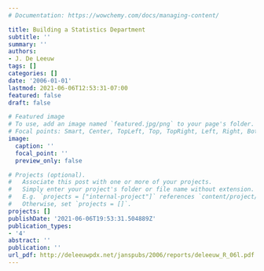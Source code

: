 ```yaml
---
# Documentation: https://wowchemy.com/docs/managing-content/

title: Building a Statistics Department
subtitle: ''
summary: ''
authors:
- J. De Leeuw
tags: []
categories: []
date: '2006-01-01'
lastmod: 2021-06-06T12:53:31-07:00
featured: false
draft: false

# Featured image
# To use, add an image named `featured.jpg/png` to your page's folder.
# Focal points: Smart, Center, TopLeft, Top, TopRight, Left, Right, BottomLeft, Bottom, BottomRight.
image:
  caption: ''
  focal_point: ''
  preview_only: false

# Projects (optional).
#   Associate this post with one or more of your projects.
#   Simply enter your project's folder or file name without extension.
#   E.g. `projects = ["internal-project"]` references `content/project/deep-learning/index.md`.
#   Otherwise, set `projects = []`.
projects: []
publishDate: '2021-06-06T19:53:31.504889Z'
publication_types:
- '4'
abstract: ''
publication: ''
url_pdf: http://deleeuwpdx.net/janspubs/2006/reports/deleeuw_R_06l.pdf
---
```

